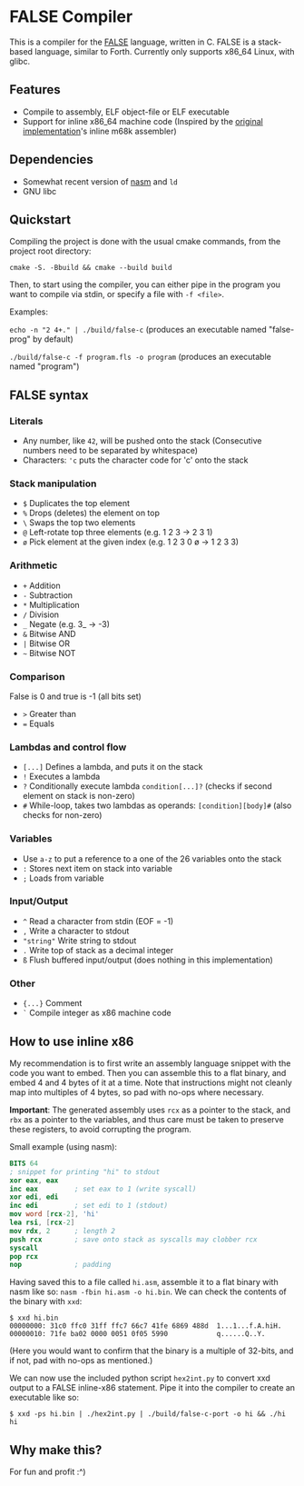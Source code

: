 # FALSE Compiler

This is a compiler for the [FALSE](https://esolangs.org/wiki/FALSE) language, written in C.
FALSE is a stack-based language, similar to Forth.
Currently only supports x86_64 Linux, with glibc.

## Features

- Compile to assembly, ELF object-file or ELF executable
- Support for inline x86_64 machine code (Inspired by the [original implementation](https://strlen.com/false-language/)'s inline m68k assembler)

## Dependencies

- Somewhat recent version of [nasm](https://nasm.us/index.php) and `ld`
- GNU libc

## Quickstart

Compiling the project is done with the usual cmake commands, from the project root directory:

`cmake -S. -Bbuild && cmake --build build`

Then, to start using the compiler, you can either pipe in the program you want to compile via stdin, or specify a file with `-f <file>`.

Examples:

`echo -n "2 4+." | ./build/false-c` (produces an executable named "false-prog" by default)

`./build/false-c -f program.fls -o program` (produces an executable named "program")

## FALSE syntax

### Literals

- Any number, like `42`, will be pushed onto the stack (Consecutive numbers need to be separated by whitespace)
- Characters: `'c` puts the character code for 'c' onto the stack

### Stack manipulation

- `$` Duplicates the top element
- `%` Drops (deletes) the element on top
- `\` Swaps the top two elements
- `@` Left-rotate top three elements (e.g. 1 2 3 -> 2 3 1)
- `ø` Pick element at the given index (e.g. 1 2 3 0 ø -> 1 2 3 3)

### Arithmetic

- `+` Addition
- `-` Subtraction
- `*` Multiplication
- `/` Division
- `_` Negate (e.g. 3_ -> -3)
- `&` Bitwise AND
- `|` Bitwise OR
- `~` Bitwise NOT

### Comparison

False is 0 and true is -1 (all bits set)

- `>` Greater than
- `=` Equals

### Lambdas and control flow

- `[...]` Defines a lambda, and puts it on the stack
- `!` Executes a lambda
- `?` Conditionally execute lambda `condition[...]?` (checks if second element on stack is non-zero)
- `#` While-loop, takes two lambdas as operands: `[condition][body]#` (also checks for non-zero)

### Variables

- Use `a-z` to put a reference to a one of the 26 variables onto the stack
- `:` Stores next item on stack into variable
- `;` Loads from variable

### Input/Output

- `^` Read a character from stdin (EOF = -1)
- `,` Write a character to stdout
- `"string"` Write string to stdout
- `.` Write top of stack as a decimal integer
- `ß` Flush buffered input/output (does nothing in this implementation)

### Other

- `{...}` Comment
- `` ` `` Compile integer as x86 machine code

## How to use inline x86

My recommendation is to first write an assembly language snippet with the code you want to embed.
Then you can assemble this to a flat binary, and embed 4 and 4 bytes of it at a time.
Note that instructions might not cleanly map into multiples of 4 bytes, so pad with no-ops where necessary.

__Important__: The generated assembly uses `rcx` as a pointer to the stack, and `rbx` as a pointer to the variables, and thus care must be taken to preserve these registers, to avoid corrupting the program.

Small example (using nasm):

```nasm
BITS 64
; snippet for printing "hi" to stdout
xor eax, eax
inc eax         ; set eax to 1 (write syscall)
xor edi, edi
inc edi         ; set edi to 1 (stdout)
mov word [rcx-2], 'hi'
lea rsi, [rcx-2]
mov rdx, 2      ; length 2
push rcx        ; save onto stack as syscalls may clobber rcx
syscall
pop rcx
nop             ; padding
```

Having saved this to a file called `hi.asm`, assemble it to a flat binary with nasm like so: `nasm -fbin hi.asm -o hi.bin`.
We can check the contents of the binary with `xxd`:

```shell
$ xxd hi.bin
00000000: 31c0 ffc0 31ff ffc7 66c7 41fe 6869 488d  1...1...f.A.hiH.
00000010: 71fe ba02 0000 0051 0f05 5990            q......Q..Y.
```

(Here you would want to confirm that the binary is a multiple of 32-bits, and if not, pad with no-ops as mentioned.)

We can now use the included python script `hex2int.py` to convert xxd output to a FALSE inline-x86 statement. Pipe it into the compiler to create an executable like so:

```shell
$ xxd -ps hi.bin | ./hex2int.py | ./build/false-c-port -o hi && ./hi
hi
```

## Why make this?

For fun and profit :^)
